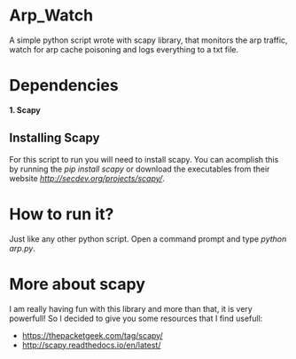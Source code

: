# Arp_Watch
A simple python script wrote with scapy library, that monitors the arp traffic, watch for arp cache poisoning and logs everything to a txt file.

# Dependencies
**1. Scapy** 
## Installing Scapy
For this script to run you will need to install scapy.
You can acomplish this by running the *pip install scapy* or download the executables from their website *http://secdev.org/projects/scapy/*.

# How to run it?
Just like any other python script.
Open a command prompt and type *python arp.py*.

# More about scapy
I am really having fun with this library and more than that, it is very powerfull! So I decided to give you some resources that I find usefull:
- https://thepacketgeek.com/tag/scapy/
- http://scapy.readthedocs.io/en/latest/
